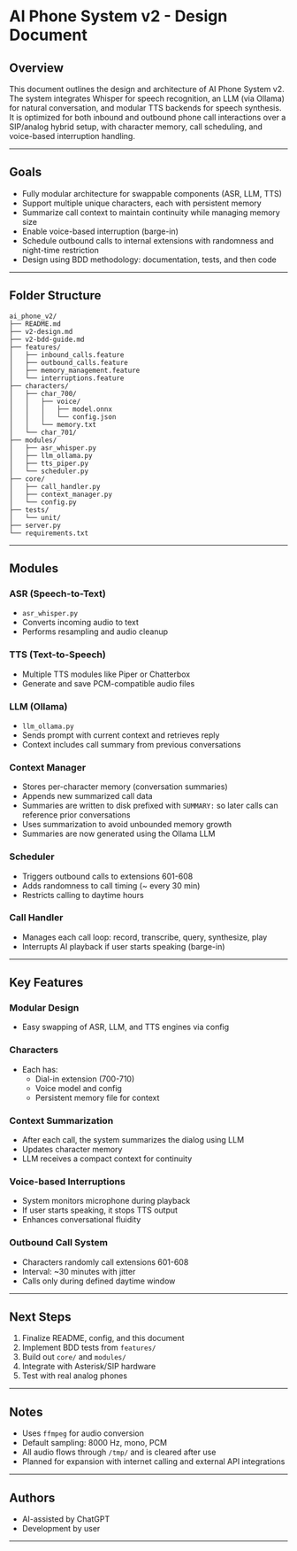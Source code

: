 # AI Phone System v2 - Design Document

## Overview
This document outlines the design and architecture of AI Phone System v2. The system integrates Whisper for speech recognition, an LLM (via Ollama) for natural conversation, and modular TTS backends for speech synthesis. It is optimized for both inbound and outbound phone call interactions over a SIP/analog hybrid setup, with character memory, call scheduling, and voice-based interruption handling.

---

## Goals
- Fully modular architecture for swappable components (ASR, LLM, TTS)
- Support multiple unique characters, each with persistent memory
- Summarize call context to maintain continuity while managing memory size
- Enable voice-based interruption (barge-in)
- Schedule outbound calls to internal extensions with randomness and night-time restriction
- Design using BDD methodology: documentation, tests, and then code

---

## Folder Structure
```
ai_phone_v2/
├── README.md
├── v2-design.md
├── v2-bdd-guide.md
├── features/
│   ├── inbound_calls.feature
│   ├── outbound_calls.feature
│   ├── memory_management.feature
│   └── interruptions.feature
├── characters/
│   ├── char_700/
│   │   ├── voice/
│   │   │   ├── model.onnx
│   │   │   └── config.json
│   │   └── memory.txt
│   └── char_701/
├── modules/
│   ├── asr_whisper.py
│   ├── llm_ollama.py
│   ├── tts_piper.py
│   └── scheduler.py
├── core/
│   ├── call_handler.py
│   ├── context_manager.py
│   └── config.py
├── tests/
│   └── unit/
├── server.py
└── requirements.txt
```

---

## Modules

### ASR (Speech-to-Text)
- `asr_whisper.py`
- Converts incoming audio to text
- Performs resampling and audio cleanup

### TTS (Text-to-Speech)
- Multiple TTS modules like Piper or Chatterbox
- Generate and save PCM-compatible audio files

### LLM (Ollama)
- `llm_ollama.py`
- Sends prompt with current context and retrieves reply
- Context includes call summary from previous conversations

### Context Manager
- Stores per-character memory (conversation summaries)
- Appends new summarized call data
- Summaries are written to disk prefixed with `SUMMARY:` so later calls can
  reference prior conversations
- Uses summarization to avoid unbounded memory growth
- Summaries are now generated using the Ollama LLM

### Scheduler
- Triggers outbound calls to extensions 601-608
- Adds randomness to call timing (~ every 30 min)
- Restricts calling to daytime hours

### Call Handler
- Manages each call loop: record, transcribe, query, synthesize, play
- Interrupts AI playback if user starts speaking (barge-in)

---

## Key Features

### Modular Design
- Easy swapping of ASR, LLM, and TTS engines via config

### Characters
- Each has:
  - Dial-in extension (700-710)
  - Voice model and config
  - Persistent memory file for context

### Context Summarization
- After each call, the system summarizes the dialog using LLM
- Updates character memory
- LLM receives a compact context for continuity

### Voice-based Interruptions
- System monitors microphone during playback
- If user starts speaking, it stops TTS output
- Enhances conversational fluidity

### Outbound Call System
- Characters randomly call extensions 601-608
- Interval: ~30 minutes with jitter
- Calls only during defined daytime window

---

## Next Steps
1. Finalize README, config, and this document
2. Implement BDD tests from `features/`
3. Build out `core/` and `modules/`
4. Integrate with Asterisk/SIP hardware
5. Test with real analog phones

---

## Notes
- Uses `ffmpeg` for audio conversion
- Default sampling: 8000 Hz, mono, PCM
- All audio flows through `/tmp/` and is cleared after use
- Planned for expansion with internet calling and external API integrations

---

## Authors
- AI-assisted by ChatGPT
- Development by user

---


